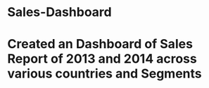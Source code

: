 # Sales-Dashboard

# Created an Dashboard of Sales Report of 2013 and 2014 across various countries and Segments
